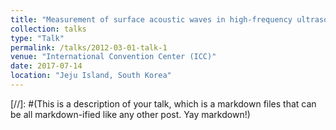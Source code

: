 ```yaml
---
title: "Measurement of surface acoustic waves in high-frequency ultrasound: Preliminary results"
collection: talks
type: "Talk"
permalink: /talks/2012-03-01-talk-1
venue: "International Convention Center (ICC)"
date: 2017-07-14
location: "Jeju Island, South Korea"
---
```


[//]: #(This is a description of your talk, which is a markdown files that can be all markdown-ified like any other post. Yay markdown!)
